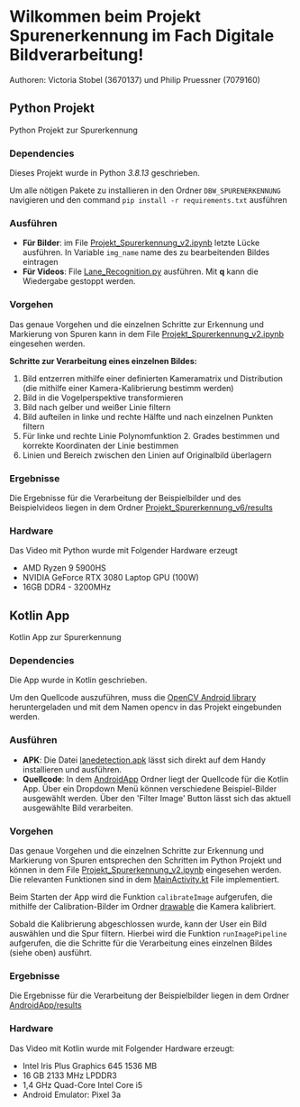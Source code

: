 # Wilkommen beim Projekt Spurenerkennung im Fach Digitale Bildverarbeitung!

Authoren: Victoria Stobel (3670137) und Philip Pruessner (7079160) 

## Python Projekt
Python Projekt zur Spurerkennung
### Dependencies
Dieses Projekt wurde in Python *3.8.13* geschrieben.

Um alle nötigen Pakete zu installieren in den Ordner `DBW_SPURENERKENNUNG` navigieren und den command `pip install -r requirements.txt` ausführen

### Ausführen
- **Für Bilder**: im File [Projekt_Spurerkennung_v2.ipynb](Projekt_Spurerkennung_v6/Projekt_Spurerkennung_v2.ipynb) letzte Lücke ausführen. In Variable `img_name` name des zu bearbeitenden Bildes eintragen
- **Für Videos**: File [Lane_Recognition.py](Projekt_Spurerkennung_v6/Lane_Recognition.py) ausführen. Mit **q** kann die Wiedergabe gestoppt werden.

### Vorgehen
Das genaue Vorgehen und die einzelnen Schritte zur Erkennung und Markierung von Spuren kann in dem File [Projekt_Spurerkennung_v2.ipynb](Projekt_Spurerkennung_v6/Projekt_Spurerkennung_v2.ipynb) eingesehen werden.

**Schritte zur Verarbeitung eines einzelnen Bildes:**
1. Bild entzerren mithilfe einer definierten Kameramatrix und Distribution (die mithilfe einer Kamera-Kalibrierung bestimm werden)
2. Bild in die Vogelperspektive transformieren
3. Bild nach gelber und weißer Linie filtern
4. Bild aufteilen in linke und rechte Hälfte und nach einzelnen Punkten filtern
5. Für linke und rechte Linie Polynomfunktion 2. Grades bestimmen und korrekte Koordinaten der Linie bestimmen
6. Linien und Bereich zwischen den Linien auf Originalbild überlagern

### Ergebnisse
Die Ergebnisse für die Verarbeitung der Beispielbilder und des Beispielvideos liegen in dem Ordner [Projekt_Spurerkennung_v6/results](Projekt_Spurerkennung_v6/results)

### Hardware
Das Video mit Python wurde mit Folgender Hardware erzeugt
- AMD Ryzen 9 5900HS
- NVIDIA GeForce RTX 3080 Laptop GPU (100W)
- 16GB DDR4 - 3200MHz

## Kotlin App
Kotlin App zur Spurerkennung 
### Dependencies
Die App wurde in Kotlin geschrieben.

Um den Quellcode auszuführen, muss die [OpenCV Android library](https://sourceforge.net/projects/opencvlibrary/files/opencv-android/) heruntergeladen und mit dem Namen opencv in das Projekt eingebunden werden.

### Ausführen
- **APK**: Die Datei [lanedetection.apk](AndroidApp/lanedetection.apk) lässt sich direkt auf dem Handy installieren und ausführen.
- **Quellcode**: In dem [AndroidApp](AndroidApp) Ordner liegt der Quellcode für die Kotlin App. Über ein Dropdown Menü können verschiedene Beispiel-Bilder ausgewählt werden. Über den 'Filter Image' Button lässt sich das aktuell ausgewählte Bild verarbeiten.

### Vorgehen
Das genaue Vorgehen und die einzelnen Schritte zur Erkennung und Markierung von Spuren entsprechen den Schritten im Python Projekt und können in dem File [Projekt_Spurerkennung_v2.ipynb](Projekt_Spurerkennung_v6/Projekt_Spurerkennung_v2.ipynb) eingesehen werden. Die relevanten Funktionen sind in dem [MainActivity.kt](AndroidApp/app/src/main/java/com/example/myapplication/MainActivity.kt) File implementiert.

Beim Starten der App wird die Funktion `calibrateImage` aufgerufen, die mithilfe der Calibration-Bilder im Ordner [drawable](AndroidApp/app/src/main/res/drawable) die Kamera kalibriert.

Sobald die Kalibrierung abgeschlossen wurde, kann der User ein Bild auswählen und die Spur filtern. Hierbei wird die Funktion `runImagePipeline` aufgerufen, die die Schritte für die Verarbeitung eines einzelnen Bildes (siehe oben) ausführt.

### Ergebnisse
Die Ergebnisse für die Verarbeitung der Beispielbilder liegen in dem Ordner [AndroidApp/results](AndroidApp/results)

### Hardware
Das Video mit Kotlin wurde mit Folgender Hardware erzeugt:
- Intel Iris Plus Graphics 645 1536 MB
- 16 GB 2133 MHz LPDDR3
- 1,4 GHz Quad-Core Intel Core i5
- Android Emulator: Pixel 3a


